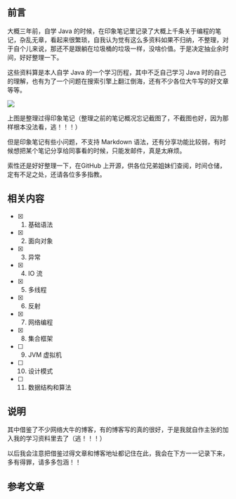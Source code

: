 
## 前言

大概三年前，自学 Java 的时候，在印象笔记里记录了大概上千条关于编程的笔记，杂乱无章，看起来很繁琐，自我认为觉有这么多资料如果不归纳，不整理，对于自个儿来说，那还不是跟躺在垃圾桶的垃圾一样，没啥价值。于是决定抽业余时间，好好整理一下。

这些资料算是本人自学 Java 的一个学习历程，其中不乏自己学习 Java 时的自己的理解，也有为了一个问题在搜索引擎上翻江倒海，还有不少各位大牛写的好文章等等。

![](http://oov0wb0gl.bkt.clouddn.com/2017-06-09-14969351106596.jpg)

上图是整理过得印象笔记（整理之前的笔记概况忘记截图了，不截图也好，因为那样根本没法看，逃！！！）

但是印象笔记有些小问题，不支持 Markdown 语法，还有分享功能比较弱，有时候想把某个笔记分享给同事看的时候，只能发邮件，真是太麻烦。

索性还是好好整理一下，在GitHub 上开源，供各位兄弟姐妹们查阅，时间仓储，定有不足之处，还请各位多多指教。
 
 
 
## 相关内容

* [x] 1. 基础语法
* [x] 2. 面向对象
* [x] 3. 异常
* [x] 4. IO 流
* [x] 5. 多线程
* [x] 6. 反射
* [x] 7. 网络编程
* [x] 8. 集合框架
* [ ] 9. JVM 虚拟机
* [ ] 10. 设计模式
* [ ] 11. 数据结构和算法


## 说明
其中借鉴了不少网络大牛的博客，有的博客写的真的很好，于是我就自作主张的加入我的学习资料里去了（逃！！！）

以后我会注意把借鉴过得文章和博客地址都记住在此，我会在下方一一记录下来，多有得罪，请多多包涵！！

## 参考文章

